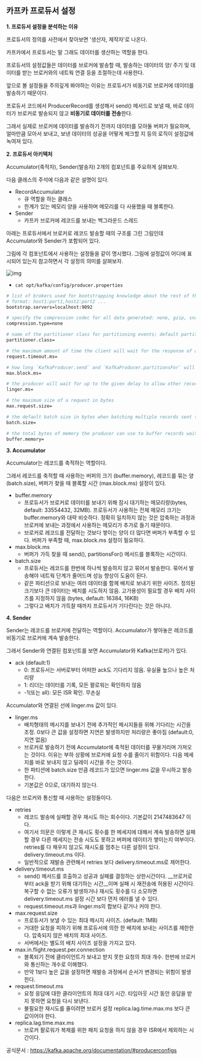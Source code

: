 ## 카프카 프로듀서 설정

**1. 프로듀서 설정을 분석하는 이유**

프로듀서의 정의를 사전에서 찾아보면 '생산자, 제작자'로 나온다.

카프카에서 프로듀서는 말 그래도 데이터를 생산하는 역할을 한다.

 

프로듀서의 설정값들은 데이터를 브로커에 발송할 때, 발송하는 데이터의 양/ 주기 및 데이터를 받는 브로커와의 네트웍 연결 등을 조절하는데 사용한다. 

앞으로 볼 설정들을 주의깊게 봐야하는 이유는 프로듀서가 비동기로 브로커에 데이터를 발송하기 때문이다.

프로듀서 코드에서 ProducerRecord를 생성해서 send() 메서드로 보낼 때, 바로 데이터가 브로커로 발송되지 않고 **비동기로 데이터를 전송**한다.

그래서 실제로 브로커에 데이터를 발송하기 전까지 데이터를 모아둘 버퍼가 필요하며, 얼마만큼 모아서 보내고, 보낸 데이터의 성공을 어떻게 체크할 지 등의 로직이 설정값에 녹여져 있다.

  

**2. 프로듀서 아키텍처**

Accumulator(축적자), Sender(발송자) 2개의 컴포넌트를 주요하게 살펴보자.

 

다음 클래스의 주석에 다음과 같은 설명이 있다.

- RecordAccumulator
  - 큐 역할을 하는 클래스
  - 한계가 있는 메모리 양을 사용하며 메모리를 다 사용했을 때 블록한다.
- Sender
  - 카프카 브로커에 레코드를 보내는 백그라운드 스레드

아래는 프로듀서에서 브로커로 레코드 발송할 때의 구조를 그린 그림인데 Accumulator와 Sender가 포함되어 있다.

그림에 각 컴포넌트에서 사용하는 설정들을 같이 명시했다. 그림에 설정값이 어디에 표시되어 있는지 참고하면서 각 설정의 의미를 살펴보자. 



![img](https://blog.kakaocdn.net/dn/kISAy/btqEShJFMMM/MYqkvRmOjl8yeHc4CGkMqk/img.png)

* `cat opt/kafka/config/producer.properties`

```bash
# list of brokers used for bootstrapping knowledge about the rest of the cluster
# format: host1:port1,host2:port2 ...
bootstrap.servers=localhost:9092

# specify the compression codec for all data generated: none, gzip, snappy, lz4, zstd
compression.type=none

# name of the partitioner class for partitioning events; default partition spreads data randomly
partitioner.class=

# the maximum amount of time the client will wait for the response of a request
request.timeout.ms=

# how long `KafkaProducer.send` and `KafkaProducer.partitionsFor` will block for
max.block.ms=

# the producer will wait for up to the given delay to allow other records to be sent so that the sends can be batched together
linger.ms=

# the maximum size of a request in bytes
max.request.size=

# the default batch size in bytes when batching multiple records sent to a partition
batch.size=

# the total bytes of memory the producer can use to buffer records waiting to be sent to the server
buffer.memory=
```



**3. Accumulator**

Accumulator는 레코드를 축적하는 역할이다.

그래서 레코드를 축적할 때 사용하는 버퍼의 크기 (buffer.memory), 레코드를 묶는 양 (batch.size), 버퍼가 찾을 때 블록할 시간 (max.block.ms) 설정이 있다.

 

- buffer.memory
  - 프로듀서가 브로커로 데이터를 보내기 위해 잠시 대기하는 메모리량(bytes, default: 33554432, 32MB). 프로듀서가 사용하는 전체 메모리 크기는 buffer.memory와 대략 비슷하다. 정확히 일치하지 않는 것은 압축하는 과정과 브로커에 보내는 과정에서 사용하는 메모리가 추가로 들기 때문이다.
  - 브로커로 레코드를 전달하는 것보다 쌓이는 양이 더 많다면 버퍼가 부족할 수 있다. 버퍼가 부족할 때, max.block.ms 설정이 필요하다.
- max.block.ms
  - 버퍼가 가득 찾을 때 send(), partitionsFor() 메서드를 블록하는 시간이다.
- batch.size
  - 프로듀서는 레코드를 한번에 하나씩 발송하지 않고 묶어서 발송한다. 묶어서 발송해야 네트웍 단계가 줄어드며 성능 향상이 도움이 된다.
  - 같은 파티션으로 보내는 여러 데이터를 함께 배치로 보내기 위한 사이즈. 정의된 크기보다 큰 데이터는 배치를 시도하지 않음. 고가용성이 필요할 경우 배치 사이즈를 지정하지 않음 (bytes, default: 16384, 16KB)
  - 그렇다고 배치가 가득찰 때까지 프로듀서가 기다린다는 것은 아니다.

**4. Sender**

Sender는 레코드를 브로커에 전달하는 역할이다. Accumulator가 쌓아놓은 레코드를 비동기로 브로커에 계속 발송한다.

그래서 Sender와 연결된 컴포넌트를 보면 Accumulator와 Kafka(브로커)가 있다. 

- ack (default:1)
  - 0: 프로듀서는 서버로부터 어떠한 ack도 기다리지 않음. 유실율 높으나 높은 처리량
  - 1: 리더는 데이터를 기록, 모든 팔로워는 확인하지 않음
  - -1(또는 all): 모든 ISR 확인. 무손실

 

Accumulator와 연결된 선에 linger.ms 값이 있다.

- linger.ms
  - 배치형태의 메시지를 보내기 전에 추가적인 메시지들을 위해 기다리는 시간을 조정. 0보다 큰 값을 설정하면 지연은 발생하지만 처리량은 좋아짐 (default:0, 지연 없음)
  - 브로커로 발송하기 전에 Accumulator에 축적된 데이터를 꾸물거리며 가져오는 것이다. 이유는 부하 상황에 브로커에 요청 수를 줄이기 위함이다. 다음 메세지를 바로 보내지 않고 딜레이 시간을 주는 것이다.
  - 한 파티션에 batch.size 만큼 레코드가 있으면 linger.ms 값을 무시하고 발송한다.
  - 기본값은 0으로, 대기하지 않는다.

다음은 브로커와 통신할 때 사용하는 설정들이다.

- retries
  - 레코드 발송에 실패할 경우 재시도 하는 회수이다. 기본값이 2147483647 이다.
  - 여기서 의문은 이렇게 큰 재시도 횟수를 한 메세지에 대해서 계속 발송하면 실패할 경우 다른 메세지는 전송 시도도 못하고 버퍼에 데이터가 쌓이는지 여부이다. retries를 다 채우지 않고도 재시도를 멈추는 다른 설정이 있다. delivery.timeout.ms 이다.
  - 일반적으로 재발송 관련해서 retries 보다 delivery.timeout.ms로 제어한다.
- delivery.timeout.ms
  - send() 메서드를 호출하고 성공과 실패를 결정하는 상한시간이다. __브로커로부터 ack을 받기 위해 대기하는 시간__이며 실패 시 재전송에 허용된 시간이다. 복구할 수 없는 오류가 발생하거나 재시도 횟수를 다 소모하면 delivery.timeout.ms 설정 시간 보다 먼저 에러를 낼 수 있다.
  - request.timeout.ms과 linger.ms의 합보다 같거나 커야 한다.
- max.request.size
  - 프로듀서가 보낼 수 있는 최대 메시지 사이즈. (default: 1MB)
  - 거대한 요청을 피하기 위해 프로듀서에 의한 한 배치에 보내는 사이즈를 제한한다. 압축되지 않은 배치의 최대 사이즈.
  - 서버에서는 별도의 배치 사이즈 설정을 가지고 있다.
- max.in.flight.request.per.connection
  - 블록되기 전에 클라이언트가 보내고 받지 못한 요청의 최대 개수. 한번에 브로커와 통신하는 개수로 이해했다.
  - 만약 1보다 높은 값을 설정하면 재발송 과정에서 순서가 변경되는 위험이 발생한다.
- request.timeout.ms
  - 요청 응답에 대한 클라이언트의 최대 대기 시간. 타임아웃 시간 동안 응답을 받지 못하면 요청을 다시 보낸다.
  - 불필요한 재시도를 줄이려면 브로커 설정 replica.lag.time.max.ms 보다 큰 값이어야 한다.
- replica.lag.time.max.ms
  - 브로커 팔로워가 복제를 위한 패치 요청을 하지 않을 경우 ISR에서 제외하는 시간이다.

공식문서 : https://kafka.apache.org/documentation/#producerconfigs